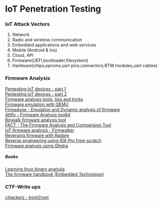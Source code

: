 # IoT Penetration Testing

### IoT Attack Vectors
1. Network<br/>
2. Radio and wireless communication<br/>
3. Embedded applications and web services<br/>
4. Mobile (Android & Ios)<br/>
5. Cloud, API<br/>
6. Firmware(UEFI,bootloader,filesystem)<br/>
7. Hardware(chips,eproms,uart pins,connectors,RTM modules,uart cables)

### Firmware Analysis
[Pentesting IoT devices - part 1](https://blog.mindedsecurity.com/2018/09/pentesting-iot-devices-part-1-static.html)<br/>
[Pentesting IoT devices - part 2](https://blog.mindedsecurity.com/2018/10/pentesting-iot-devices-part-2-dynamic.html)<br/>
[Firmware analysis tools, tips and tricks](https://www.pentestpartners.com/security-blog/how-to-do-firmware-analysis-tools-tips-and-tricks/)<br/>
[Firmware emulation with QEMU](https://www.youtube.com/watch?v=G0NNBloGIvs)<br/>
[Firmadyne - Emulation and Dynamic analysis of firmware](https://github.com/firmadyne/firmadyne)<br/>
[Attify - Firmware Analysis toolkit](https://blog.attify.com/getting-started-with-firmware-emulation/)<br/>
[Binwalk firmware analysis tool](https://www.basicinputoutput.com/2016/08/the-binwalk-firmware-analysis-tool.html)<br/>
[FACT - The Firmware Analysis and Comparision Tool](https://fkie-cad.github.io/FACT_core/)<br/>
[IoT firmware analysis - Firmwalker](https://github.com/craigz28/firmwalker)<br/>
[Reversing firmware with Radare](https://www.bored-nerds.com/reversing/radare/automotive/2019/07/07/reversing-firmware-with-radare.html)<br/>
[Reverse engineering using IDA Pro from scratch](https://www.youtube.com/watch?v=bYDK5IJphPU)<br/>
[Firmware analysis using Ghidra](https://chdk.fandom.com/wiki/Firmware_analysis_with_Ghidra)

##### Books
[Learning linux binary analysis](https://www.packtpub.com/networking-and-servers/learning-linux-binary-analysis)<br/>
[The firmware handbook (Embedded Technology)](https://www.amazon.in/Firmware-Handbook-Embedded-Technology/dp/075067606X)


### CTF-Write ups
[cjhackerz - boot2root](https://cjhackerz.net/posts/writeup-first-ever-real-like-simulated-iot-security-challenge/)<br/>


